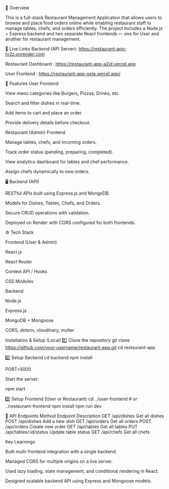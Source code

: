 📌 Overview

This is a full-stack Restaurant Management Application that allows users to browse and place food orders online while enabling restaurant staff to manage tables, chefs, and orders efficiently.
The project includes a Node.js + Express backend and two separate React frontends — one for User and another for restaurant management.

🚀 Live Links
Backend (API Server): https://restaurant-app-tv2z.onrender.com

Restaurant Dashboard : https://restaurant-app-a2jd.vercel.app

User Frontend : https://restaurant-app-oela.vercel.app/

🧩 Features
User Frontend

View menu categories like Burgers, Pizzas, Drinks, etc.

Search and filter dishes in real-time.

Add items to cart and place an order.

Provide delivery details before checkout.

Restaurant (Admin) Frontend

Manage tables, chefs, and incoming orders.

Track order status (pending, preparing, completed).

View analytics dashboard for tables and chef performance.

Assign chefs dynamically to new orders.

🖥️ Backend (API)

RESTful APIs built using Express.js and MongoDB.

Models for Dishes, Tables, Chefs, and Orders.

Secure CRUD operations with validation.

Deployed on Render with CORS configured for both frontends.

⚙️ Tech Stack

Frontend (User & Admin)

React.js

React Router

Context API / Hooks

CSS Modules

Backend

Node.js

Express.js

MongoDB + Mongoose

CORS, dotenv, cloudinary, multer

 Installation & Setup (Local)
1️⃣ Clone the repository
git clone https://github.com/your-username/restaurant-app.git
cd restaurant-app

2️⃣ Setup Backend
cd backend
npm install

PORT=5000

Start the server:

npm start

3️⃣ Setup Frontend (User or Restaurant)
cd ../user-frontend    # or ../restaurant-frontend
npm install
npm run dev

🔗 API Endpoints
Method	Endpoint	Description
GET	/api/dishes	Get all dishes
POST	/api/dishes	Add a new dish
GET	/api/orders	Get all orders
POST	/api/orders	Create new order
GET	/api/tables	Get all tables
PUT	/api/tables/:id/status	Update table status
GET	/api/chefs	Get all chefs

Key Learnings

Built multi-frontend integration with a single backend.

Managed CORS for multiple origins on a live server.

Used lazy loading, state management, and conditional rendering in React.

Designed scalable backend API using Express and Mongoose models.
